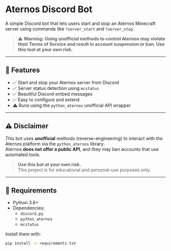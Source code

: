 # Aternos Discord Bot

A simple Discord bot that lets users start and stop an Aternos Minecraft server using commands like `?server_start` and `?server_stop`.

> ⚠️ **Warning: Using unofficial methods to control Aternos may violate their Terms of Service and result in account suspension or ban. Use this tool at your own risk.**

---

## 🔧 Features

- ✅ Start and stop your Aternos server from Discord
- ✅ Server status detection using `mcstatus`
- ✅ Beautiful Discord embed messages
- ✅ Easy to configure and extend
- ⚠️ Runs using the `python_aternos` unofficial API wrapper

---

## ⚠️ Disclaimer

This bot uses **unofficial** methods (reverse-engineering) to interact with the Aternos platform via the `python_aternos` library.  
Aternos **does not offer a public API**, and they may ban accounts that use automated tools.

> **Use this bot at your own risk.**  
> This project is for educational and personal-use purposes only.

---

## 🔧 Requirements

- Python 3.8+
- Dependencies:
  - `discord.py`
  - `python_aternos`
  - `mcstatus`

Install them with:

```bash
pip install -r requirements.txt
